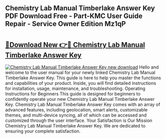 ## Chemistry Lab Manual Timberlake Answer Key PDF Download Free - Part-KMC User Guide Repair - Service Owner Edition Mz1qP

# <h2><a href="http://bc54725.oget.top/?id=Chemistry+Lab+Manual+Timberlake+Answer+Key">🔗Download New 👉🔴 Chemistry Lab Manual Timberlake Answer Key</a></h2>

[![Chemistry Lab Manual Timberlake Answer Key new download](https://i.imgur.com/5g1atiW.png)](http://bc54725.oget.top/?id=Chemistry+Lab+Manual+Timberlake+Answer+Key)
Hello and welcome to the user manual for your newly linked Chemistry Lab Manual Timberlake Answer Key. This guide is here to help you master the functions and capabilities of your product. Inside, you will find detailed instructions for installation, usage, maintenance, and troubleshooting. Operating Instructions for Beginners This guide is designed for beginners to confidently operate your new Chemistry Lab Manual Timberlake Answer Key. Chemistry Lab Manual Timberlake Answer Key comes with an array of advanced features, including geolocation, smart alerts, customizable themes, and multi-device syncing, all of which can be accessed and customized through the user interface. Your Satisfaction is Our Mission Chemistry Lab Manual Timberlake Answer Key. We are dedicated to ensuring your complete satisfaction.
